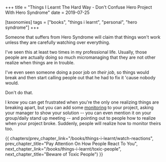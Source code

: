 +++
title = "Things I Learnt The Hard Way - Don't Confuse Hero Project With Hero Syndrome"
date = 2019-07-25

[taxonomies]
tags = ["books", "things i learnt", "personal", "hero syndrome"]
+++

Someone that suffers from Hero Syndrome will claim that things won't work
unless they are carefully watching over everything.

<!-- more -->

I've seen this at least two times in my professional life. Usually, those
people are actually doing so much micromanaging that they are not other
realize when things are in trouble.

I've even seen someone doing a poor job on _their job_, so things would break
and then start calling people out that he had to fix it 'cause nobody would.

Don't do that.

I know you can get frustrated when you're the only one realizing things are
breaking apart, but you can add some
[monitoring](/books/things-i-learnt/monitoring) to your project, asking your
manager to show your solution -- you can even mention it on your group/daily
stand up meeting -- and pointing out to people how to realize when your
project broke. Suddenly, people will realize how to monitor theirs too.

{{ chapters(prev_chapter_link="/books/things-i-learnt/watch-reactions", prev_chapter_title="Pay Attention On How People React To You", next_chapter_link="/books/things-i-learnt/toxic-people", next_chapter_title="Beware of Toxic People") }}
